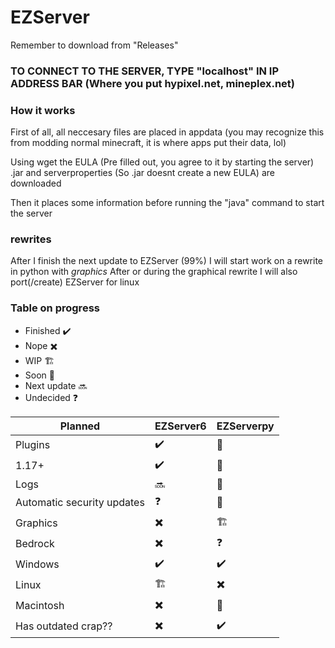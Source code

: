 # EZServer
Remember to download from "Releases"

### TO CONNECT TO THE SERVER, TYPE "localhost" IN IP ADDRESS BAR (Where you put hypixel.net, mineplex.net)


### How it works

First of all, all neccesary files are placed in appdata (you may recognize this from modding normal minecraft, it is where apps put their data, lol)

Using wget the EULA (Pre filled out, you agree to it by starting the server) .jar and serverproperties (So .jar doesnt create a new EULA) are downloaded

Then it places some information before running the "java" command to start the server

### rewrites

After I finish the next update to EZServer (99%) I will start work on a rewrite in python with *graphics*
After or during the graphical rewrite I will also port(/create) EZServer for linux

### Table on progress

- Finished ✔️
- Nope ✖️
- WIP 🏗️
- Soon 🚧
- Next update 🔜
- Undecided ❓

| Planned | EZServer6 | EZServerpy |
| ----------- | ----------- | ----------- |
| Plugins | ✔️ | 🚧 |
| 1.17+ | ✔️ | 🚧 |
| Logs | 🔜 | 🚧 |
| Automatic security updates | ❓ | 🚧 |
| Graphics | ✖️ | 🏗️ |
| Bedrock | ✖️ | ❓ |
| Windows | ✔️ | ✔️ |
| Linux | 🏗️ | ✖️ |
| Macintosh | ✖️ | 🚧 |
| Has outdated crap?? | ✖️ | ✔️ |
